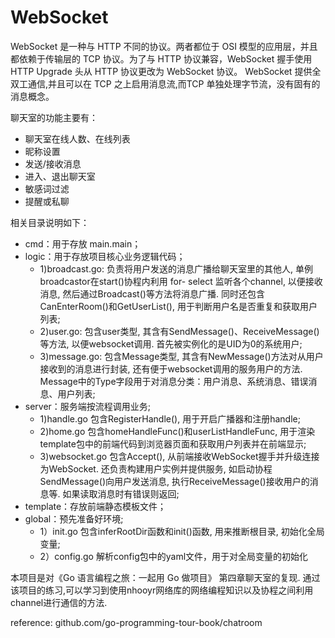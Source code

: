 # WebSocket
WebSocket 是一种与 HTTP 不同的协议。两者都位于 OSI 模型的应用层，并且都依赖于传输层的 TCP 协议。为了与 HTTP 协议兼容，WebSocket 握手使用 HTTP Upgrade 头从 HTTP 协议更改为 WebSocket 协议。
WebSocket 提供全双工通信,并且可以在 TCP 之上启用消息流,而TCP 单独处理字节流，没有固有的消息概念。

聊天室的功能主要有：
* 聊天室在线人数、在线列表
* 昵称设置
* 发送/接收消息
* 进入、退出聊天室
* 敏感词过滤
* 提醒或私聊

相关目录说明如下：
* cmd：用于存放 main.main；
* logic：用于存放项目核心业务逻辑代码；
  * 1)broadcast.go: 负责将用户发送的消息广播给聊天室里的其他人, 单例broadcastor在start()协程内利用 for- select 监听各个channel, 以便接收消息, 然后通过Broadcast()等方法将消息广播.  同时还包含CanEnterRoom()和GetUserList(), 用于判断用户名是否重复和获取用户列表;
  * 2)user.go: 包含user类型, 其含有SendMessage()、ReceiveMessage()等方法, 以便websocket调用.  首先被实例化的是UID为0的系统用户;
  * 3)message.go: 包含Message类型, 其含有NewMessage()方法对从用户接收到的消息进行封装, 还有便于websocket调用的服务用户的方法.  Message中的Type字段用于对消息分类：用户消息、系统消息、错误消息、用户列表;
* server：服务端按流程调用业务;
  * 1)handle.go 包含RegisterHandle(), 用于开启广播器和注册handle;
  * 2)home.go 包含homeHandleFunc()和userListHandleFunc, 用于渲染template包中的前端代码到浏览器页面和获取用户列表并在前端显示;
  * 3)websocket.go  包含Accept(), 从前端接收WebSocket握手并升级连接为WebSocket.  还负责构建用户实例并提供服务, 如启动协程SendMessage()向用户发送消息, 执行ReceiveMessage()接收用户的消息等.  如果读取消息时有错误则返回;
* template：存放前端静态模板文件；
* global：预先准备好环境;
  * 1）init.go 包含inferRootDir函数和init()函数, 用来推断根目录, 初始化全局变量;
  * 2）config.go 解析config包中的yaml文件，用于对全局变量的初始化

本项目是对《Go 语言编程之旅：一起用 Go 做项目》 第四章聊天室的复现.
通过该项目的练习,可以学习到使用nhooyr网络库的网络编程知识以及协程之间利用channel进行通信的方法.

reference:
github.com/go-programming-tour-book/chatroom
